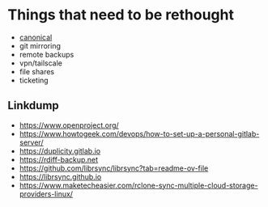 # Things that need to be rethought
- [canonical](http://www.digithink.com/rethinkeverything/no-canonical/)
- git mirroring
- remote backups
- vpn/tailscale
- file shares
- ticketing

## Linkdump

- <https://www.openproject.org/>
- <https://www.howtogeek.com/devops/how-to-set-up-a-personal-gitlab-server/>
- <https://duplicity.gitlab.io>
- https://rdiff-backup.net
- https://github.com/librsync/librsync?tab=readme-ov-file
- https://librsync.github.io
- https://www.maketecheasier.com/rclone-sync-multiple-cloud-storage-providers-linux/